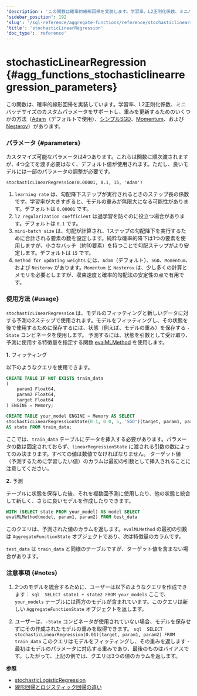```yaml
---
'description': 'この関数は確率的線形回帰を実装します。学習率、L2正則化係数、ミニバッチサイズのカスタムパラメータをサポートしており、重みを更新するためのいくつかのメソッド（Adam、シンプルなSGD、Momentum、Nesterov）があります。'
'sidebar_position': 192
'slug': '/sql-reference/aggregate-functions/reference/stochasticlinearregression'
'title': 'stochasticLinearRegression'
'doc_type': 'reference'
---
```



# stochasticLinearRegression {#agg_functions_stochasticlinearregression_parameters}

この関数は、確率的線形回帰を実装しています。学習率、L2正則化係数、ミニバッチサイズのカスタムパラメータをサポートし、重みを更新するためのいくつかの方法（[Adam](https://en.wikipedia.org/wiki/Stochastic_gradient_descent#Adam)（デフォルトで使用）、[シンプルSGD](https://en.wikipedia.org/wiki/Stochastic_gradient_descent)、[Momentum](https://en.wikipedia.org/wiki/Stochastic_gradient_descent#Momentum)、および[Nesterov](https://mipt.ru/upload/medialibrary/d7e/41-91.pdf)）があります。

### パラメータ {#parameters}

カスタマイズ可能なパラメータは4つあります。これらは関数に順次渡されますが、4つ全てを渡す必要はなく、デフォルト値が使用されます。ただし、良いモデルには一部のパラメータの調整が必要です。

```text
stochasticLinearRegression(0.00001, 0.1, 15, 'Adam')
```

1.  `learning rate` は、勾配降下ステップが実行されるときのステップ長の係数です。学習率が大きすぎると、モデルの重みが無限大になる可能性があります。デフォルトは `0.00001` です。
2.  `l2 regularization coefficient` は過学習を防ぐのに役立つ場合があります。デフォルトは `0.1` です。
3.  `mini-batch size` は、勾配が計算され、1ステップの勾配降下を実行するために合計される要素の数を設定します。純粋な確率的降下は1つの要素を使用しますが、小さなバッチ（約10要素）を持つことで勾配ステップがより安定します。デフォルトは `15` です。
4.  `method for updating weights` には、`Adam`（デフォルト）、`SGD`、`Momentum`、および `Nesterov` があります。`Momentum` と `Nesterov` は、少し多くの計算とメモリを必要としますが、収束速度と確率的勾配法の安定性の点で有用です。

### 使用方法 {#usage}

`stochasticLinearRegression` は、モデルのフィッティングと新しいデータに対する予測の2ステップで使用されます。モデルをフィッティングし、その状態を後で使用するために保存するには、状態（例えば、モデルの重み）を保存する `-State` コンビネータを使用します。
予測するには、状態を引数として受け取り、予測に使用する特徴量を指定する関数 [evalMLMethod](/sql-reference/functions/machine-learning-functions#evalmlmethod) を使用します。

<a name="stochasticlinearregression-usage-fitting"></a>

**1.** フィッティング

以下のようなクエリを使用できます。

```sql
CREATE TABLE IF NOT EXISTS train_data
(
    param1 Float64,
    param2 Float64,
    target Float64
) ENGINE = Memory;

CREATE TABLE your_model ENGINE = Memory AS SELECT
stochasticLinearRegressionState(0.1, 0.0, 5, 'SGD')(target, param1, param2)
AS state FROM train_data;
```

ここでは、`train_data` テーブルにデータを挿入する必要があります。パラメータの数は固定されておらず、`linearRegressionState` に渡される引数の数によってのみ決まります。すべての値は数値でなければなりません。
ターゲット値（予測するために学習したい値）のカラムは最初の引数として挿入されることに注意してください。

**2.** 予測

テーブルに状態を保存した後、それを複数回予測に使用したり、他の状態と統合して新しく、さらに良いモデルを作成したりできます。

```sql
WITH (SELECT state FROM your_model) AS model SELECT
evalMLMethod(model, param1, param2) FROM test_data
```

このクエリは、予測された値のカラムを返します。`evalMLMethod` の最初の引数は `AggregateFunctionState` オブジェクトであり、次は特徴量のカラムです。

`test_data` は `train_data` と同様のテーブルですが、ターゲット値を含まない場合があります。

### 注意事項 {#notes}

1.  2つのモデルを統合するために、ユーザーは以下のようなクエリを作成できます：
    `sql  SELECT state1 + state2 FROM your_models`
    ここで、`your_models` テーブルには両方のモデルが含まれています。このクエリは新しい `AggregateFunctionState` オブジェクトを返します。

2.  ユーザーは、`-State` コンビネータが使用されていない場合、モデルを保存せずにその作成されたモデルの重みを取得できます。
    `sql  SELECT stochasticLinearRegression(0.01)(target, param1, param2) FROM train_data`
    このクエリはモデルをフィッティングし、その重みを返します - 最初はモデルのパラメータに対応する重みであり、最後のものはバイアスです。したがって、上記の例では、クエリは3つの値のカラムを返します。

**参照**

- [stochasticLogisticRegression](/sql-reference/aggregate-functions/reference/stochasticlogisticregression)
- [線形回帰とロジスティック回帰の違い](https://stackoverflow.com/questions/12146914/what-is-the-difference-between-linear-regression-and-logistic-regression)
